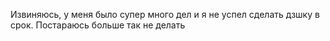 Извиняюсь, у меня было супер много дел и я не успел сделать дзшку в срок. Постараюсь больше так не делать